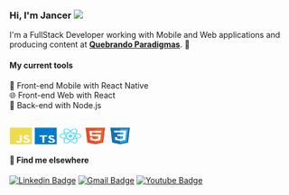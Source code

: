 ### Hi, I'm Jancer <img src="https://media.giphy.com/media/hvRJCLFzcasrR4ia7z/giphy.gif" width="30" >

I'm a FullStack Developer working with Mobile and Web applications and producing content at [**Quebrando Paradigmas**](https://www.youtube.com/c/QuebrandoParadigmas). 🚀

#### My current tools 
📲 Front-end Mobile with React Native  
🌐 Front-end Web with React  
📡 Back-end with Node.js

<div style="display: inline_block"><br>
  <img align="center" alt="Rafa-Js" height="30" width="40" src="https://raw.githubusercontent.com/devicons/devicon/master/icons/javascript/javascript-plain.svg">
  <img align="center" alt="Rafa-Ts" height="30" width="40" src="https://raw.githubusercontent.com/devicons/devicon/master/icons/typescript/typescript-plain.svg">
  <img align="center" alt="Rafa-React" height="30" width="40" src="https://raw.githubusercontent.com/devicons/devicon/master/icons/react/react-original.svg">
  <img align="center" alt="Rafa-HTML" height="30" width="40" src="https://raw.githubusercontent.com/devicons/devicon/master/icons/html5/html5-original.svg">
  <img align="center" alt="Rafa-CSS" height="30" width="40" src="https://raw.githubusercontent.com/devicons/devicon/master/icons/css3/css3-original.svg">
</div>

#### 💬 Find me elsewhere

[![Linkedin Badge](https://img.shields.io/badge/-Jancer%20Lima-0077b5?style=flat-square&logo=Linkedin&logoColor=white&link=https://www.linkedin.com/in/jancer/)](https://www.linkedin.com/in/jancer/) 
[![Gmail Badge](https://img.shields.io/badge/-contato.jancersl@gmail.com-0077b5?style=flat-square&logo=Gmail&logoColor=white&link=mailto:contato.jancersl@gmail.com)](mailto:contato.jancersl@gmail.com)
[![Youtube Badge](https://img.shields.io/badge/-Quebrando%20Paradigmas-0077b5?style=flat-square&logo=Youtube&logoColor=white&link=https://www.youtube.com/c/QuebrandoParadigmas)](https://www.youtube.com/c/QuebrandoParadigmas)
<!---
Jancera/Jancera is a ✨ special ✨ repository because its `README.md` (this file) appears on your GitHub profile.
You can click the Preview link to take a look at your changes.
--->

